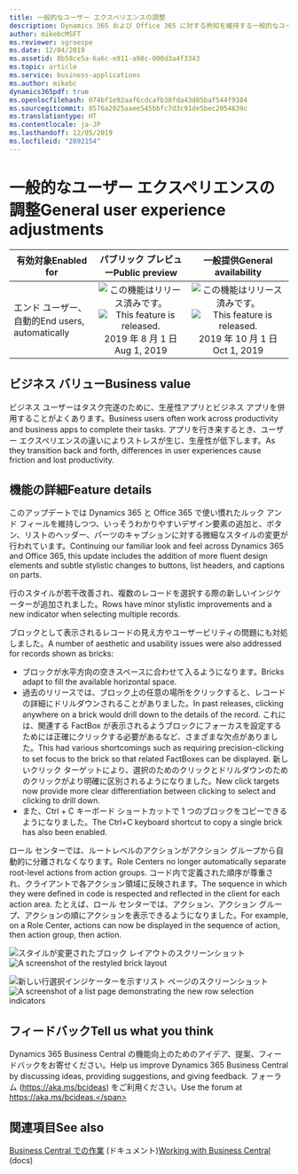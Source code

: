 ```yaml
---
title: 一般的なユーザー エクスペリエンスの調整
description: Dynamics 365 および Office 365 に対する熟知を維持する一般的なユーザー エクスペリエンスの調整。
author: mikebcMSFT
ms.reviewer: sgroespe
ms.date: 12/04/2019
ms.assetid: 8b58ce5a-6a6c-e911-a98c-000d3a4f3343
ms.topic: article
ms.service: business-applications
ms.author: mikebc
dynamics365pdf: true
ms.openlocfilehash: 074bf1e92aaf6cdcafb38fda43d85baf544f9384
ms.sourcegitcommit: 8576a2025aaee545bbfc7d3c91de5bec2054639c
ms.translationtype: HT
ms.contentlocale: ja-JP
ms.lasthandoff: 12/05/2019
ms.locfileid: "2892154"
---
```

# <a name="general-user-experience-adjustments"></a><span data-ttu-id="ad6eb-103">一般的なユーザー エクスペリエンスの調整</span><span class="sxs-lookup"><span data-stu-id="ad6eb-103">General user experience adjustments</span></span>


| <span data-ttu-id="ad6eb-104">有効対象</span><span class="sxs-lookup"><span data-stu-id="ad6eb-104">Enabled for</span></span>    |  <span data-ttu-id="ad6eb-105">パブリック プレビュー</span><span class="sxs-lookup"><span data-stu-id="ad6eb-105">Public preview</span></span> | <span data-ttu-id="ad6eb-106">一般提供</span><span class="sxs-lookup"><span data-stu-id="ad6eb-106">General availability</span></span> | 
| ---------- | :----------: |:----------: |
|<span data-ttu-id="ad6eb-107">エンド ユーザー、自動的</span><span class="sxs-lookup"><span data-stu-id="ad6eb-107">End users, automatically</span></span>|<span data-ttu-id="ad6eb-108">![この機能はリリース済みです。](/dynamics365-release-plan/media/green-checkmark.png "この機能はリリース済みです。")</span><span class="sxs-lookup"><span data-stu-id="ad6eb-108">![This feature is released.](/dynamics365-release-plan/media/green-checkmark.png "This feature is released.")</span></span> <span data-ttu-id="ad6eb-109">2019 年 8 月 1 日</span><span class="sxs-lookup"><span data-stu-id="ad6eb-109">Aug 1, 2019</span></span>| <span data-ttu-id="ad6eb-110">![この機能はリリース済みです。](/dynamics365-release-plan/media/green-checkmark.png "この機能はリリース済みです。")</span><span class="sxs-lookup"><span data-stu-id="ad6eb-110">![This feature is released.](/dynamics365-release-plan/media/green-checkmark.png "This feature is released.")</span></span> <span data-ttu-id="ad6eb-111">2019 年 10 月 1 日</span><span class="sxs-lookup"><span data-stu-id="ad6eb-111">Oct 1, 2019</span></span>|


## <a name="business-value"></a><span data-ttu-id="ad6eb-112">ビジネス バリュー</span><span class="sxs-lookup"><span data-stu-id="ad6eb-112">Business value</span></span>
<!-- bv start -->
<span data-ttu-id="ad6eb-113">ビジネス ユーザーはタスク完遂のために、生産性アプリとビジネス アプリを併用することがよくあります。</span><span class="sxs-lookup"><span data-stu-id="ad6eb-113">Business users often work across productivity and business apps to complete their tasks.</span></span> <span data-ttu-id="ad6eb-114">アプリを行き来するとき、ユーザー エクスペリエンスの違いによりストレスが生じ、生産性が低下します。</span><span class="sxs-lookup"><span data-stu-id="ad6eb-114">As they transition back and forth, differences in user experiences cause friction and lost productivity.</span></span>
<!-- bv end -->



## <a name="feature-details"></a><span data-ttu-id="ad6eb-115">機能の詳細</span><span class="sxs-lookup"><span data-stu-id="ad6eb-115">Feature details</span></span>
<!--feature detail start -->
<span data-ttu-id="ad6eb-116">このアップデートでは Dynamics 365 と Office 365 で使い慣れたルック アンド フィールを維持しつつ、いっそうわかりやすいデザイン要素の追加と、ボタン、リストのヘッダー、パーツのキャプションに対する微細なスタイルの変更が行われています。</span><span class="sxs-lookup"><span data-stu-id="ad6eb-116">Continuing our familiar look and feel across Dynamics 365 and Office 365, this update includes the addition of more fluent design elements and subtle stylistic changes to buttons, list headers, and captions on parts.</span></span>

<span data-ttu-id="ad6eb-117">行のスタイルが若干改善され、複数のレコードを選択する際の新しいインジケーターが追加されました。</span><span class="sxs-lookup"><span data-stu-id="ad6eb-117">Rows have minor stylistic improvements and a new indicator when selecting multiple records.</span></span>

<span data-ttu-id="ad6eb-118">ブロックとして表示されるレコードの見え方やユーザービリティの問題にも対処しました。</span><span class="sxs-lookup"><span data-stu-id="ad6eb-118">A number of aesthetic and usability issues were also addressed for records shown as bricks:</span></span>

- <span data-ttu-id="ad6eb-119">ブロックが水平方向の空きスペースに合わせて入るようになります。</span><span class="sxs-lookup"><span data-stu-id="ad6eb-119">Bricks adapt to fill the available horizontal space.</span></span>
- <span data-ttu-id="ad6eb-120">過去のリリースでは、ブロック上の任意の場所をクリックすると、レコードの詳細にドリルダウンされることがありました。</span><span class="sxs-lookup"><span data-stu-id="ad6eb-120">In past releases, clicking anywhere on a brick would drill down to the details of the record.</span></span> <span data-ttu-id="ad6eb-121">これには、関連する FactBox が表示されるようブロックにフォーカスを設定するためには正確にクリックする必要があるなど、さまざまな欠点がありました。</span><span class="sxs-lookup"><span data-stu-id="ad6eb-121">This had various shortcomings such as requiring precision-clicking to set focus to the brick so that related FactBoxes can be displayed.</span></span> <span data-ttu-id="ad6eb-122">新しいクリック ターゲットにより、選択のためのクリックとドリルダウンのためのクリックがより明確に区別されるようになりました。</span><span class="sxs-lookup"><span data-stu-id="ad6eb-122">New click targets now provide more clear differentiation between clicking to select and clicking to drill down.</span></span> 
- <span data-ttu-id="ad6eb-123">また、Ctrl + C キーボード ショートカットで 1 つのブロックをコピーできるようになりました。</span><span class="sxs-lookup"><span data-stu-id="ad6eb-123">The Ctrl+C keyboard shortcut to copy a single brick has also been enabled.</span></span>

<span data-ttu-id="ad6eb-124">ロール センターでは、ルートレベルのアクションがアクション グループから自動的に分離されなくなります。</span><span class="sxs-lookup"><span data-stu-id="ad6eb-124">Role Centers no longer automatically separate root-level actions from action groups.</span></span> <span data-ttu-id="ad6eb-125">コード内で定義された順序が尊重され、クライアントで各アクション領域に反映されます。</span><span class="sxs-lookup"><span data-stu-id="ad6eb-125">The sequence in which they were defined in code is respected and reflected in the client for each action area.</span></span> <span data-ttu-id="ad6eb-126">たとえば、ロール センターでは、アクション、アクション グループ、アクションの順にアクションを表示できるようになりました。</span><span class="sxs-lookup"><span data-stu-id="ad6eb-126">For example, on a Role Center, actions can now be displayed in the sequence of action, then action group, then action.</span></span>


<span data-ttu-id="ad6eb-127">![スタイルが変更されたブロック レイアウトのスクリーンショット](media/bricks-3000x2000.png "スタイルが変更されたブロック レイアウトのスクリーンショット")</span><span class="sxs-lookup"><span data-stu-id="ad6eb-127">![A screenshot of the restyled brick layout](media/bricks-3000x2000.png "A screenshot of the restyled brick layout")</span></span>


<span data-ttu-id="ad6eb-128">![新しい行選択インジケーターを示すリスト ページのスクリーンショット](media/rows-3000x2000.png "新しい行選択インジケーターを示すリスト ページのスクリーンショット")</span><span class="sxs-lookup"><span data-stu-id="ad6eb-128">![A screenshot of a list page demonstrating the new row selection indicators](media/rows-3000x2000.png "A screenshot of a list page demonstrating the new row selection indicators")</span></span>
<!--feature detail end -->






## <a name="tell-us-what-you-think"></a><span data-ttu-id="ad6eb-129">フィードバック</span><span class="sxs-lookup"><span data-stu-id="ad6eb-129">Tell us what you think</span></span>
<span data-ttu-id="ad6eb-130">Dynamics 365 Business Central の機能向上のためのアイデア、提案、フィードバックをお寄せください。</span><span class="sxs-lookup"><span data-stu-id="ad6eb-130">Help us improve Dynamics 365 Business Central by discussing ideas, providing suggestions, and giving feedback.</span></span> <span data-ttu-id="ad6eb-131">フォーラム (https://aka.ms/bcideas) をご利用ください。</span><span class="sxs-lookup"><span data-stu-id="ad6eb-131">Use the forum at https://aka.ms/bcideas.</span></span>




## <a name="see-also"></a><span data-ttu-id="ad6eb-132">関連項目</span><span class="sxs-lookup"><span data-stu-id="ad6eb-132">See also</span></span>

<span data-ttu-id="ad6eb-133">[Business Central での作業](https://docs.microsoft.com/dynamics365/business-central/ui-work-product) (ドキュメント)</span><span class="sxs-lookup"><span data-stu-id="ad6eb-133">[Working with Business Central](https://docs.microsoft.com/dynamics365/business-central/ui-work-product) (docs)</span></span>
